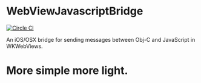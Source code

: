 WebViewJavascriptBridge
=======================

[![Circle CI](https://img.shields.io/circleci/project/github/marcuswestin/WebViewJavascriptBridge.svg)](https://circleci.com/gh/marcuswestin/WebViewJavascriptBridge)

An iOS/OSX bridge for sending messages between Obj-C and JavaScript in WKWebViews.

More simple more light.
==========================


